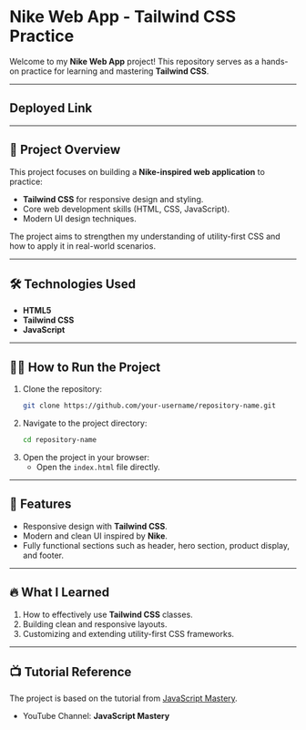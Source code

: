 # Nike Web App - Tailwind CSS Practice

Welcome to my **Nike Web App** project! This repository serves as a hands-on practice for learning and mastering **Tailwind CSS**.

---
## Deployed Link


---
## 🚀 Project Overview
This project focuses on building a **Nike-inspired web application** to practice:
- **Tailwind CSS** for responsive design and styling.
- Core web development skills (HTML, CSS, JavaScript).
- Modern UI design techniques.

The project aims to strengthen my understanding of utility-first CSS and how to apply it in real-world scenarios.


---

## 🛠️ Technologies Used
- **HTML5**
- **Tailwind CSS**
- **JavaScript**

---

## 🧑‍💻 How to Run the Project
1. Clone the repository:
   ```bash
   git clone https://github.com/your-username/repository-name.git
   ```
2. Navigate to the project directory:
   ```bash
   cd repository-name
   ```
3. Open the project in your browser:
   - Open the `index.html` file directly.

---

## 🌟 Features
- Responsive design with **Tailwind CSS**.
- Modern and clean UI inspired by **Nike**.
- Fully functional sections such as header, hero section, product display, and footer.

---

## 🔥 What I Learned
1. How to effectively use **Tailwind CSS** classes.
2. Building clean and responsive layouts.
3. Customizing and extending utility-first CSS frameworks.

---

## 📺 Tutorial Reference
The project is based on the tutorial from [JavaScript Mastery](https://www.youtube.com/@javascriptmastery).
- YouTube Channel: **JavaScript Mastery**
  
